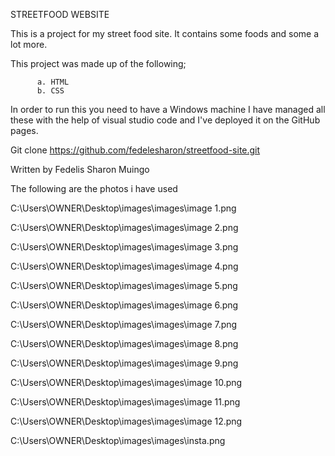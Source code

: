 STREETFOOD WEBSITE

This is a project for my street food site. It contains some foods and some a lot more.

This project was made up of the following;

          a. HTML
          b. CSS
In order to run this you need to have a Windows machine
I have managed all these with the help of visual studio code and I've deployed it on the GitHub pages. 

Git clone https://github.com/fedelesharon/streetfood-site.git

Written by Fedelis Sharon Muingo
          
The following are the photos i have used

C:\Users\OWNER\Desktop\images\images\image 1.png

C:\Users\OWNER\Desktop\images\images\image 2.png

C:\Users\OWNER\Desktop\images\images\image 3.png

C:\Users\OWNER\Desktop\images\images\image 4.png

C:\Users\OWNER\Desktop\images\images\image 5.png

C:\Users\OWNER\Desktop\images\images\image 6.png

C:\Users\OWNER\Desktop\images\images\image 7.png

C:\Users\OWNER\Desktop\images\images\image 8.png

C:\Users\OWNER\Desktop\images\images\image 9.png

C:\Users\OWNER\Desktop\images\images\image 10.png

C:\Users\OWNER\Desktop\images\images\image 11.png

C:\Users\OWNER\Desktop\images\images\image 12.png

C:\Users\OWNER\Desktop\images\images\insta.png

